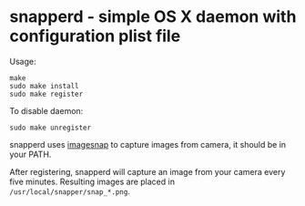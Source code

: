 # snapperd - simple OS X daemon with configuration plist file

Usage:

    make
    sudo make install
    sudo make register

To disable daemon:

    sudo make unregister

snapperd uses [imagesnap](http://iharder.sourceforge.net/current/macosx/imagesnap/) to capture images from camera, it should be in your PATH.

After registering, snapperd will capture an image from your camera every five minutes. Resulting images are placed in `/usr/local/snapper/snap_*.png`.